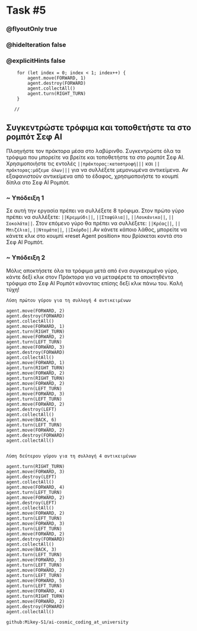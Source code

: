 # Task #5
### @flyoutOnly true
### @hideIteration false
### @explicitHints false

``` ghost
    for (let index = 0; index < 1; index++) {
        agent.move(FORWARD, 1)
        agent.destroy(FORWARD)
        agent.collectAll()
        agent.turn(RIGHT_TURN)
    }
```
```template
   //     
```

## Συγκεντρώστε τρόφιμα και τοποθετήστε τα στο ρομπότ Σεφ AI

Πλοηγήστε τον πράκτορα μέσα στο λαβύρινθο. 
Συγκεντρώστε όλα τα τρόφιμα που μπορείτε να βρείτε και τοποθετήστε τα στο ρομπότ Σεφ AI. Χρησιμοποιήστε τις εντολές ``||πράκτορας:καταστροφή|||`` και ``||πράκτορας:μάζεμα όλων|||`` για να συλλέξετε μεμονωμένα αντικείμενα. 
Αν εξαφανιστούν αντικείμενα από το έδαφος, χρησιμοποιήστε το κουμπί δίπλα στο Σεφ AI Ρομπότ.


### ~ Υπόδειξη 1

Σε αυτή την εργασία πρέπει να συλλέξετε 8 τρόφιμα. Στον πρώτο γύρο πρέπει να συλλέξετε: ``||Κρεμμύδι||``, ``||Σταφύλια||``, ``||Λουκάνικο||``, ``||Σοκολάτα||``. Στον επόμενο γύρο θα πρέπει να συλλέξετε: ``||Κρέας||``, ``||Μπιζέλια|``, ``||Ντομάτα||``, ``||Σκόρδο||``.Αν κάνετε κάποιο λάθος, μπορείτε να κάνετε κλικ στο κουμπί «reset Agent position» που βρίσκεται κοντά στο Σεφ AI Ρομπότ.

### ~ Υπόδειξη 2
Μόλις αποκτήσετε όλα τα τρόφιμα μετά από ένα συγκεκριμένο γύρο, κάντε δεξί κλικ στον Πράκτορα για να μεταφέρετε τα αποκτηθέντα τρόφιμα στο Σεφ AI Ρομπότ κάνοντας επίσης δεξί κλικ πάνω του. Καλή τύχη!


```typescript-valid
Λύση πρώτου γύρου για τη συλλογή 4 αντικειμένων
```
``` blocks
agent.move(FORWARD, 2)
agent.destroy(FORWARD)
agent.collectAll()
agent.move(FORWARD, 1)
agent.turn(RIGHT_TURN)
agent.move(FORWARD, 2)
agent.turn(LEFT_TURN)
agent.move(FORWARD, 3)
agent.destroy(FORWARD)
agent.collectAll()
agent.move(FORWARD, 1)
agent.turn(RIGHT_TURN)
agent.move(FORWARD, 2)
agent.turn(RIGHT_TURN)
agent.move(FORWARD, 2)
agent.turn(LEFT_TURN)
agent.move(FORWARD, 3)
agent.turn(LEFT_TURN)
agent.move(FORWARD, 2)
agent.destroy(LEFT)
agent.collectAll()
agent.move(BACK, 6)
agent.turn(LEFT_TURN)
agent.move(FORWARD, 2)
agent.destroy(FORWARD)
agent.collectAll()
```
```
```
```typescript-valid
Λύση δεύτερου γύρου για τη συλλογή 4 αντικειμένων
```
``` blocks
agent.turn(RIGHT_TURN)
agent.move(FORWARD, 3)
agent.destroy(LEFT)
agent.collectAll()
agent.move(FORWARD, 4)
agent.turn(LEFT_TURN)
agent.move(FORWARD, 2)
agent.destroy(LEFT)
agent.collectAll()
agent.move(FORWARD, 2)
agent.turn(LEFT_TURN)
agent.move(FORWARD, 3)
agent.turn(LEFT_TURN)
agent.move(FORWARD, 2)
agent.destroy(FORWARD)
agent.collectAll()
agent.move(BACK, 3)
agent.turn(LEFT_TURN)
agent.move(FORWARD, 3)
agent.turn(LEFT_TURN)
agent.move(FORWARD, 2)
agent.turn(LEFT_TURN)
agent.move(FORWARD, 5)
agent.turn(LEFT_TURN)
agent.move(FORWARD, 4)
agent.turn(RIGHT_TURN)
agent.move(FORWARD, 2)
agent.destroy(FORWARD)
agent.collectAll()
```
```package
github:Mikey-S1/ai-cosmic_coding_at_university
```
